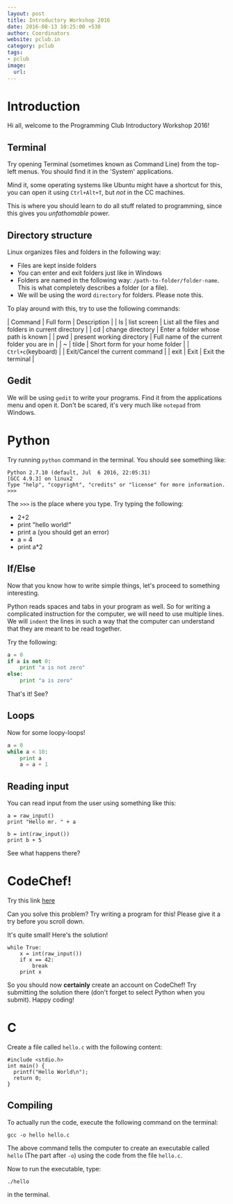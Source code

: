 ```yaml
---
layout: post
title: Introductory Workshop 2016
date: 2016-08-13 10:25:00 +530
author: Coordinators
website: pclub.in
category: pclub
tags:
- pclub
image:
  url:
---
```


# Introduction

Hi all, welcome to the Programming Club Introductory Workshop 2016!

## Terminal
Try opening Terminal (sometimes known as Command Line) from the top-left menus. You should find it in the 'System' applications.

Mind it, some operating systems like Ubuntu might have a shortcut for this, you can open it using `Ctrl+Alt+T`, but *not* in the CC machines.

This is where you should learn to do all stuff related to programming, since this gives you *unfathomable* power.

## Directory structure
Linux organizes files and folders in the following way:

- Files are kept inside folders
- You can enter and exit folders just like in Windows
- Folders are named in the following way: `/path-to-folder/folder-name`. This is what completely describes a folder (or a file).
- We will be using the word `directory` for folders. Please note this.

To play around with this, try to use the following commands:

| Command | Full form | Description |
| ls | list screen | List all the files and folders in current directory |
| cd | change directory | Enter a folder whose path is known |
| pwd | present working directory | Full name of the current folder you are in |
| ~ | tilde | Short form for your home folder |
| `Ctrl+c`(keyboard) | | Exit/Cancel the current command |
| exit | Exit | Exit the terminal |

## Gedit
We will be using `gedit` to write your programs. Find it from the applications menu and open it. Don't be scared, it's very much like `notepad` from Windows.

# Python

Try running `python` command in the terminal. You should see something like:

```
Python 2.7.10 (default, Jul  6 2016, 22:05:31) 
[GCC 4.9.3] on linux2
Type "help", "copyright", "credits" or "license" for more information.
>>> 
```

The `>>>` is the place where you type. Try typing the following:

- 2+2
- print "hello world!"
- print a (you should get an error)
- a = 4
- print a*2

## If/Else

Now that you know how to write simple things, let's proceed to something interesting.

Python reads spaces and tabs in your program as well. So for writing a complicated instruction for the computer, we will need to use multiple lines. We will `indent` the lines in such a way that the computer can understand that they are meant to be read together.

Try the following:

```python
a = 0
if a is not 0:
    print "a is not zero"
else:
    print "a is zero"
```

That's it! See?

## Loops

Now for some loopy-loops!

```python
a = 0
while a < 10:
    print a
    a = a + 1
```

## Reading input
You can read input from the user using something like this:

```
a = raw_input()
print "Hello mr. " + a

b = int(raw_input())
print b + 5
```

See what happens there?

# CodeChef!
Try this link [here](https://www.codechef.com/problems/TEST)

Can you solve this problem? Try writing a program for this! Please give it a try before you scroll down.

It's quite small! Here's the solution!

```
while True:
    x = int(raw_input())
    if x == 42:
        break
    print x
```

So you should now **certainly** create an account on CodeChef! Try submitting the solution there (don't forget to select Python when you submit). Happy coding!


# C

Create a file called `hello.c` with the following content:

```
#include <stdio.h>
int main() {
  printf("Hello World\n");
  return 0;
}
```

## Compiling

To actually run the code, execute the following command on the terminal:

```
gcc -o hello hello.c
```

The above command tells the computer to create an executable called `hello` (The part after `-o`) using the code from the file `hello.c`.

Now to run the executable, type:

```
./hello
```

in the terminal.
